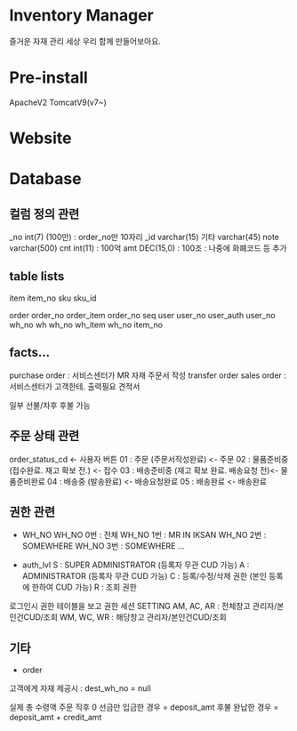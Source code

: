 # Inventory Manager

즐거운 자재 관리 세상 우리 함께 만들어보아요.

# Pre-install
ApacheV2
TomcatV9(v7~)

# Website


# Database

## 컬럼 정의 관련 

_no 	int(7)   (100만) 	: order_no만 10자리 
_id 	varchar(15)
기타 		varchar(45)
note 	varchar(500)
cnt 	int(11) : 100억 
amt 	DEC(15,0) : 100조  	: 나중에 화폐코드 등 추가 

## table lists

item
	item_no
	sku
	sku_id	

order
	order_no
	order_item
	order_no
	seq
user
	user_no
	user_auth
	user_no
	wh_no
wh
	wh_no
	wh_item
	wh_no
	item_no

## facts... 

purchase order : 서비스센터가 MR 자재 주문서 작성        transfer order 
sales order : 서비스센터가 고객한테. 출력필요  		견적서 

일부 선불/차후 후불 가능 

## 주문 상태 관련
order_status_cd						<- 사용자 버튼 
01 : 주문      (주문서작성완료) 			<- 주문 
02 : 물품준비중 (접수완료. 재고 확보 전.)	<- 접수
03 : 배송준비중 (재고 확보 완료. 배송요청 전)<- 물품준비완료 
04 : 배송중    (발송완료)				<- 배송요청완료 
05 : 배송완료 							<- 배송완료 

## 권한 관련
- WH_NO
WH_NO 0번 : 전체 
WH_NO 1번 : MR IN IKSAN
WH_NO 2번 : SOMEWHERE
WH_NO 3번 : SOMEWHERE
...

- auth_lvl
S : SUPER ADMINISTRATOR (등록자 무관 CUD 가능)
A : ADMINISTRATOR (등록자 무관 CUD 가능)
C : 등록/수정/삭제 권한 (본인 등록에 한하여 CUD 가능)
R : 조회 권한 

로그인시 권한 테이블을 보고 권한 세션 SETTING 
AM, AC, AR : 전체창고 관리자/본인건CUD/조회 
WM, WC, WR : 해당창고 관리자/본인건CUD/조회

## 기타

- order 

고객에게 자재 제공시 : dest_wh_no = null 

실제 총 수령액 
	주문 직후 0
	선금만 입금한 경우 = deposit_amt
	후불 완납한 경우 = deposit_amt + credit_amt
